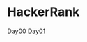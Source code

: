 # HackerRank


[Day00](https://github.com/burakk28/hackerRank-30DaysOfSwift/blob/main/day00.playground/main.swift)
[Day01](https://github.com/burakk28/hackerRank-30DaysOfSwift/blob/main/day01.playground/main.swift)
